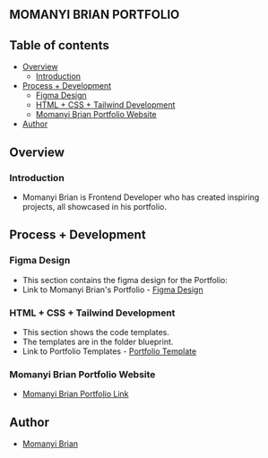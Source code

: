 ## MOMANYI BRIAN PORTFOLIO

## Table of contents

- [Overview](#overview)
    - [Introduction](#introduction)
- [Process + Development](#process-+-development)
    - [Figma Design](#figma-design)
    - [HTML + CSS + Tailwind Development](#html-+-css+-tailwind-development)
    - [Momanyi Brian Portfolio Website](#momanyi-brian-portfolio-website)
- [Author](#author)

## Overview

### Introduction
- Momanyi Brian is Frontend Developer who has created inspiring projects, all showcased in his portfolio.

## Process + Development

### Figma Design
- This section contains the figma design for the Portfolio:
- Link to Momanyi Brian's Portfolio - [Figma Design](https://www.figma.com/file/WWfmNVl2yR4zREnG9d6mwf/Web-Portfolio?type=design&node-id=0%3A1&mode=design&t=aSQIKxH6U1JpNFGi-1)

### HTML + CSS + Tailwind Development
- This section shows the code templates.
- The templates are in the folder blueprint.
- Link to Portfolio Templates - [Portfolio Template](https://nyabutibrian.github.io/portfolio_momanyi_brian/blueprint/build/)

### Momanyi Brian Portfolio Website
- [Momanyi Brian Portfolio Link](https://portfolio-momanyi-brian.vercel.app)

## Author

- [Momanyi Brian](https://portfolio-momanyi-brian.vercel.app)